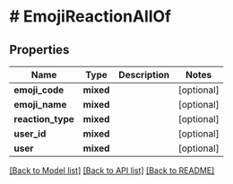 # # EmojiReactionAllOf

## Properties

Name | Type | Description | Notes
------------ | ------------- | ------------- | -------------
**emoji_code** | **mixed** |  | [optional]
**emoji_name** | **mixed** |  | [optional]
**reaction_type** | **mixed** |  | [optional]
**user_id** | **mixed** |  | [optional]
**user** | **mixed** |  | [optional]

[[Back to Model list]](../../README.md#models) [[Back to API list]](../../README.md#endpoints) [[Back to README]](../../README.md)
